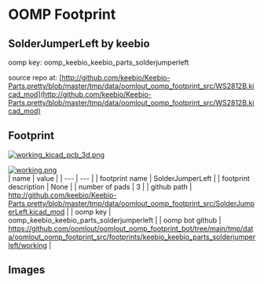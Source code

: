 # OOMP Footprint  
## SolderJumperLeft  by keebio  
  
oomp key: oomp_keebio_keebio_parts_solderjumperleft  
  
source repo at: [http://github.com/keebio/Keebio-Parts.pretty/blob/master/tmp/data/oomlout_oomp_footprint_src/WS2812B.kicad_mod](http://github.com/keebio/Keebio-Parts.pretty/blob/master/tmp/data/oomlout_oomp_footprint_src/WS2812B.kicad_mod)  
## Footprint  
  
[![working_kicad_pcb_3d.png](working_kicad_pcb_3d_600.png)](working_kicad_pcb_3d.png)  
  
[![working.png](working_600.png)](working.png)  
| name | value | 
| --- | --- | 
| footprint name | SolderJumperLeft | 
| footprint description | None | 
| number of pads | 3 | 
| github path | http://github.com/keebio/Keebio-Parts.pretty/blob/master/tmp/data/oomlout_oomp_footprint_src/SolderJumperLeft.kicad_mod | 
| oomp key | oomp_keebio_keebio_parts_solderjumperleft | 
| oomp bot github | https://github.com/oomlout/oomlout_oomp_footprint_bot/tree/main/tmp/data/oomlout_oomp_footprint_src/footprints/keebio_keebio_parts_solderjumperleft/working | 
## Images  

